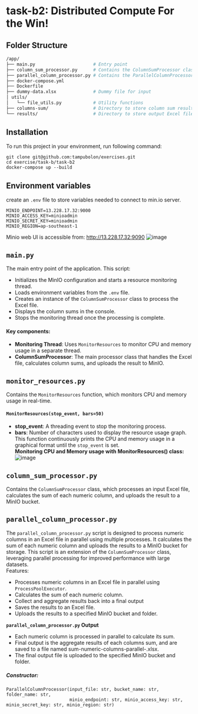 # task-b2: Distributed Compute For the Win!

## Folder Structure
```bash
/app/
├── main.py                      # Entry point
├── column_sum_processor.py      # Contains the ColumnSumProcessor class
├── parallel_column_processor.py # Contains the ParallelColumnProcessor class
├── docker-compose.yml
├── Dockerfile
├── dummy-data.xlsx              # Dummy file for input
│ utils/
│   └── file_utils.py            # Utility functions
├── columns-sum/                 # Directory to store column sum result
└── results/                     # Directory to store output Excel files
```

## Installation
To run this project in your environment, run following command:
```
git clone git@github.com:tampubolon/exercises.git
cd exercise/task-b/task-b2
docker-compose up --build
```

## Environment variables
create an `.env` file to store variables needed to connect to min.io server.
```
MINIO_ENDPOINT=13.228.17.32:9000
MINIO_ACCESS_KEY=minioadmin
MINIO_SECRET_KEY=minioadmin
MINIO_REGION=ap-southeast-1
```
Minio web UI is accessible from: http://13.228.17.32:9090
![image](https://github.com/user-attachments/assets/f4b1b5b3-9277-4086-a6a6-3a7f602ccf85)




## `main.py`

The main entry point of the application. This script:

- Initializes the MinIO configuration and starts a resource monitoring thread.
- Loads environment variables from the `.env` file.
- Creates an instance of the `ColumnSumProcessor` class to process the Excel file.
- Displays the column sums in the console.
- Stops the monitoring thread once the processing is complete.

#### Key components:
- **Monitoring Thread**: Uses `MonitorResources` to monitor CPU and memory usage in a separate thread.
- **ColumnSumProcessor**: The main processor class that handles the Excel file, calculates column sums, and uploads the result to MinIO.

## `monitor_resources.py`

Contains the `MonitorResources` function, which monitors CPU and memory usage in real-time.

#### `MonitorResources(stop_event, bars=50)`
- **stop_event**: A threading event to stop the monitoring process.
- **bars**: Number of characters used to display the resource usage graph.
This function continuously prints the CPU and memory usage in a graphical format until the `stop_event` is set.<br>
**Monitoring CPU and Memory usage with MonitorResources() class:**
![image](https://github.com/user-attachments/assets/cbd0ff56-3187-444c-b37d-99b855dd4564)


## `column_sum_processor.py`

Contains the `ColumnSumProcessor` class, which processes an input Excel file, calculates the sum of each numeric column, and uploads the result to a MinIO bucket.


## `parallel_column_processor.py`
The `parallel_column_processor.py` script is designed to process numeric columns in an Excel file in parallel using multiple processes. It calculates the sum of each numeric column and uploads the results to a MinIO bucket for storage.
This script is an extension of the `ColumnSumProcessor` class, leveraging parallel processing for improved performance with large datasets.<br>
Features:
- Processes numeric columns in an Excel file in parallel using `ProcessPoolExecutor`.
- Calculates the sum of each numeric column.
- Collect and aggregate results back into a final output
- Saves the results to an Excel file.
- Uploads the results to a specified MinIO bucket and folder.<br>

**`parallel_column_processor.py` Output**
- Each numeric column is processed in parallel to calculate its sum.
- Final output is the aggregate results of each columns sum, and are saved to a file named sum-numeric-columns-parallel-<timestamp>.xlsx.
- The final output file is uploaded to the specified MinIO bucket and folder.


##### Constructor:
```
ParallelColumnProcessor(input_file: str, bucket_name: str, folder_name: str, 
                        minio_endpoint: str, minio_access_key: str, minio_secret_key: str, minio_region: str)
```

